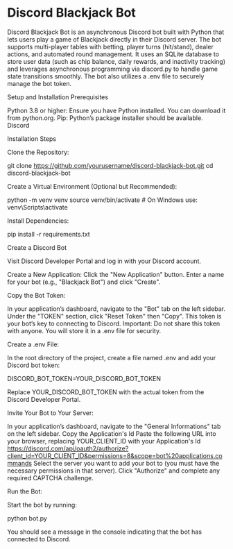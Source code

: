 # Discord Blackjack Bot

Discord Blackjack Bot is an asynchronous Discord bot built with Python that lets users play a game of Blackjack directly in their Discord server. The bot supports multi-player tables with betting, player turns (hit/stand), dealer actions, and automated round management. It uses an SQLite database to store user data (such as chip balance, daily rewards, and inactivity tracking) and leverages asynchronous programming via discord.py to handle game state transitions smoothly. The bot also utilizes a .env file to securely manage the bot token.

Setup and Installation
Prerequisites

Python 3.8 or higher: Ensure you have Python installed. You can download it from python.org.
Pip: Python’s package installer should be available.
Discord

Installation Steps      

Clone the Repository:

  git clone https://github.com/yourusername/discord-blackjack-bot.git
  cd discord-blackjack-bot

Create a Virtual Environment (Optional but Recommended):

  python -m venv venv
  source venv/bin/activate  # On Windows use: venv\Scripts\activate

Install Dependencies:

  pip install -r requirements.txt

Create a Discord Bot

Visit Discord Developer Portal and log in with your Discord account.

Create a New Application:
Click the "New Application" button.
Enter a name for your bot (e.g., "Blackjack Bot") and click "Create".

Copy the Bot Token:

In your application’s dashboard, navigate to the "Bot" tab on the left sidebar.
Under the "TOKEN" section, click "Reset Token" then "Copy". This token is your bot’s key to connecting to Discord.
Important: Do not share this token with anyone. You will store it in a .env file for security.

Create a .env File:

In the root directory of the project, create a file named .env and add your Discord bot token:

  DISCORD_BOT_TOKEN=YOUR_DISCORD_BOT_TOKEN

Replace YOUR_DISCORD_BOT_TOKEN with the actual token from the Discord Developer Portal.

Invite Your Bot to Your Server:

In your application’s dashboard, navigate to the "General Informations" tab on the left sidebar.
Copy the Application's Id
Paste the following URL into your browser, replacing YOUR_CLIENT_ID with your Application's Id
  https://discord.com/api/oauth2/authorize?client_id=YOUR_CLIENT_ID&permissions=8&scope=bot%20applications.commands
Select the server you want to add your bot to (you must have the necessary permissions in that server).
Click "Authorize" and complete any required CAPTCHA challenge.

Run the Bot:

Start the bot by running:

  python bot.py

You should see a message in the console indicating that the bot has connected to Discord.